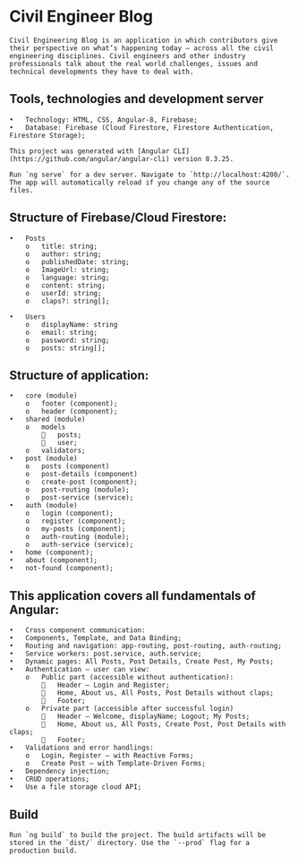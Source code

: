 # Civil Engineer Blog 

    Civil Engineering Blog is an application in which contributors give their perspective on what’s happening today – across all the civil engineering disciplines. Civil engineers and other industry professionals talk about the real world challenges, issues and technical developments they have to deal with.

## Tools, technologies and development server

    •	Technology: HTML, CSS, Angular-8, Firebase;
    •	Database: Firebase (Cloud Firestore, Firestore Authentication, Firestore Storage);

    This project was generated with [Angular CLI](https://github.com/angular/angular-cli) version 8.3.25.

    Run `ng serve` for a dev server. Navigate to `http://localhost:4200/`. The app will automatically reload if you change any of the source files.

## Structure of Firebase/Cloud Firestore:
    •	Posts
        o	title: string;
        o	author: string;
        o	publishedDate: string;
        o	ImageUrl: string;
        o	language: string;
        o	content: string;
        o	userId: string;
        o	claps?: string[];    

    •	Users
        o	displayName: string
        o	email: string;
        o	password: string;
        o	posts: string[];

## Structure of application:
    •	core (module)
        o	footer (component);
        o	header (component);
    •	shared (module)
        o	models
            	posts;
            	user;
        o	validators;
    •	post (module)
        o	posts (component)
        o	post-details (component)
        o	create-post (component);
        o	post-routing (module);
        o	post-service (service);
    •	auth (module)
        o	login (component);
        o	register (component);
        o	my-posts (component);
        o	auth-routing (module);
        o	auth-service (service);
    •	home (component);
    •	about (component);
    •	not-found (component);


## This application covers all fundamentals of Angular:

    •	Cross component communication:
    •	Components, Template, and Data Binding;
    •	Routing and navigation: app-routing, post-routing, auth-routing;
    •	Service workers: post.service, auth.service;
    •	Dynamic pages: All Posts, Post Details, Create Post, My Posts;
    •	Authentication – user can view:
        o	Public part (accessible without authentication):
            	Header – Login and Register;
            	Home, About us, All Posts, Post Details without claps;
            	Footer;
        o	Private part (accessible after successful login)
            	Header – Welcome, displayName; Logout; My Posts;
            	Home, About us, All Posts, Create Post, Post Details with claps;
            	Footer;
    •	Validations and error handlings:
        o	Login, Register – with Reactive Forms;
        o	Create Post – with Template-Driven Forms;
    •	Dependency injection;
    •	CRUD operations;
    •	Use a file storage cloud API;

## Build

    Run `ng build` to build the project. The build artifacts will be stored in the `dist/` directory. Use the `--prod` flag for a production build.